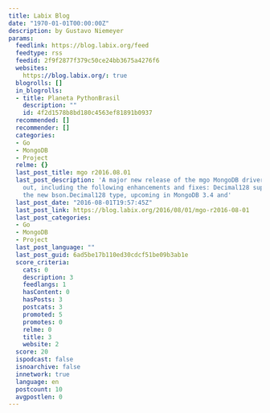 ```yaml
---
title: Labix Blog
date: "1970-01-01T00:00:00Z"
description: by Gustavo Niemeyer
params:
  feedlink: https://blog.labix.org/feed
  feedtype: rss
  feedid: 2f9f2877f379c50ce24bb3675a4276f6
  websites:
    https://blog.labix.org/: true
  blogrolls: []
  in_blogrolls:
  - title: Planeta PythonBrasil
    description: ""
    id: 4f2d1578b8bd180c4563ef81891b0937
  recommended: []
  recommender: []
  categories:
  - Go
  - MongoDB
  - Project
  relme: {}
  last_post_title: mgo r2016.08.01
  last_post_description: 'A major new release of the mgo MongoDB driver for Go is
    out, including the following enhancements and fixes: Decimal128 support Introduces
    the new bson.Decimal128 type, upcoming in MongoDB 3.4 and'
  last_post_date: "2016-08-01T19:57:45Z"
  last_post_link: https://blog.labix.org/2016/08/01/mgo-r2016-08-01
  last_post_categories:
  - Go
  - MongoDB
  - Project
  last_post_language: ""
  last_post_guid: 6ad5be17b110ed30cdcf51be09b3ab1e
  score_criteria:
    cats: 0
    description: 3
    feedlangs: 1
    hasContent: 0
    hasPosts: 3
    postcats: 3
    promoted: 5
    promotes: 0
    relme: 0
    title: 3
    website: 2
  score: 20
  ispodcast: false
  isnoarchive: false
  innetwork: true
  language: en
  postcount: 10
  avgpostlen: 0
---
```

